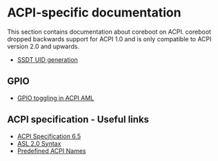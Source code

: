 # ACPI-specific documentation

This section contains documentation about coreboot on ACPI. coreboot dropped
backwards support for ACPI 1.0 and is only compatible to ACPI version 2.0 and
upwards.


- [SSDT UID generation](uid.md)

## GPIO

- [GPIO toggling in ACPI AML](gpio.md)


##  ACPI specification - Useful links

- [ACPI Specification 6.5](https://uefi.org/specs/ACPI/6.5/index.html)
- [ASL 2.0 Syntax](https://uefi.org/specs/ACPI/6.5/19_ASL_Reference.html#asl-2-0-symbolic-operators-and-expressions)
- [Predefined ACPI Names](https://uefi.org/specs/ACPI/6.5/05_ACPI_Software_Programming_Model.html#predefined-acpi-names)
